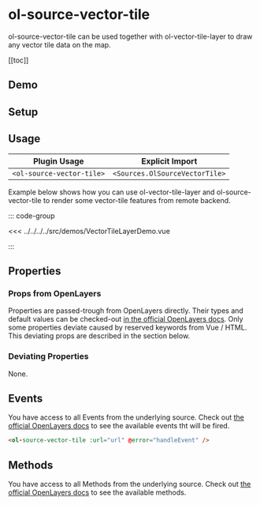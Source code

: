 # ol-source-vector-tile

ol-source-vector-tile can be used together with ol-vector-tile-layer to draw any vector tile data on the map.

[[toc]]

## Demo

<script setup>
import VectorTileLayerDemo from "@demos/VectorTileLayerDemo.vue"
</script>
<ClientOnly>
<VectorTileLayerDemo />
</ClientOnly>

## Setup

<!--@include: ../../sources.plugin.md-->

## Usage

| Plugin Usage              |        Explicit Import         |
| ------------------------- | :----------------------------: |
| `<ol-source-vector-tile>` | `<Sources.OlSourceVectorTile>` |

Example below shows how you can use ol-vector-tile-layer and ol-source-vector-tile to render some vector-tile features from remote backend.

::: code-group

<<< ../../../../src/demos/VectorTileLayerDemo.vue

:::

## Properties

### Props from OpenLayers

Properties are passed-trough from OpenLayers directly.
Their types and default values can be checked-out [in the official OpenLayers docs](https://openlayers.org/en/latest/apidoc/module-ol_source_VectorTile-VectorTile.html).
Only some properties deviate caused by reserved keywords from Vue / HTML.
This deviating props are described in the section below.

### Deviating Properties

None.

## Events

You have access to all Events from the underlying source.
Check out [the official OpenLayers docs](https://openlayers.org/en/latest/apidoc/module-ol_source_VectorTile-VectorTile.html) to see the available events tht will be fired.

```html
<ol-source-vector-tile :url="url" @error="handleEvent" />
```

## Methods

You have access to all Methods from the underlying source.
Check out [the official OpenLayers docs](https://openlayers.org/en/latest/apidoc/module-ol_source_VectorTile-VectorTile.html) to see the available methods.
